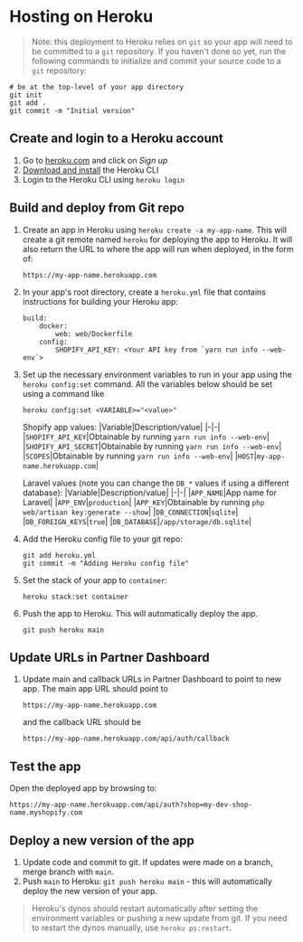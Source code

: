 # Hosting on Heroku

> Note: this deployment to Heroku relies on `git` so your app will need to be committed to a `git` repository. If you haven't done so yet, run the following commands to initialize and commit your source code to a `git` repository:

```shell
# be at the top-level of your app directory
git init
git add .
git commit -m "Initial version"
```

## Create and login to a Heroku account

1. Go to [heroku.com](https://heroku.com) and click on _Sign up_
1. [Download and install](https://devcenter.heroku.com/articles/heroku-cli#install-the-heroku-cli) the Heroku CLI
1. Login to the Heroku CLI using `heroku login`

## Build and deploy from Git repo

1. Create an app in Heroku using `heroku create -a my-app-name`. This will create a git remote named `heroku` for deploying the app to Heroku. It will also return the URL to where the app will run when deployed, in the form of:

    ```text
    https://my-app-name.herokuapp.com
    ```

1. In your app's root directory, create a `heroku.yml` file that contains instructions for building your Heroku app:

    ```shell
    build:
        docker:
            web: web/Dockerfile
        config:
            SHOPIFY_API_KEY: <Your API key from `yarn run info --web-env`>
    ```

1. Set up the necessary environment variables to run in your app using the `heroku config:set` command. All the variables below should be set using a command like

    ```shell
    heroku config:set <VARIABLE>="<value>"
    ```

    Shopify app values:
    |Variable|Description/value|
    |-|-|
    |`SHOPIFY_API_KEY`|Obtainable by running `yarn run info --web-env`|
    |`SHOPIFY_API_SECRET`|Obtainable by running `yarn run info --web-env`|
    |`SCOPES`|Obtainable by running `yarn run info --web-env`|
    |`HOST`|`my-app-name.herokuapp.com`|

    Laravel values (note you can change the `DB_*` values if using a different database):
    |Variable|Description/value|
    |-|-|
    |`APP_NAME`|App name for Laravel|
    |`APP_ENV`|`production`|
    |`APP_KEY`|Obtainable by running `php web/artisan key:generate --show`|
    |`DB_CONNECTION`|`sqlite`|
    |`DB_FOREIGN_KEYS`|`true`|
    |`DB_DATABASE`|`/app/storage/db.sqlite`|

1. Add the Heroku config file to your git repo:

    ```shell
    git add heroku.yml
    git commit -m "Adding Heroku config file"
    ```

1. Set the stack of your app to `container`:

    ```shell
    heroku stack:set container
    ```

1. Push the app to Heroku. This will automatically deploy the app.

    ```shell
    git push heroku main
    ```

## Update URLs in Partner Dashboard

1. Update main and callback URLs in Partner Dashboard to point to new app. The main app URL should point to

    ```text
    https://my-app-name.herokuapp.com
    ```

    and the callback URL should be

    ```text
    https://my-app-name.herokuapp.com/api/auth/callback
    ```

## Test the app

Open the deployed app by browsing to:

```text
https://my-app-name.herokuapp.com/api/auth?shop=my-dev-shop-name.myshopify.com
```

## Deploy a new version of the app

1. Update code and commit to git. If updates were made on a branch, merge branch with `main`.
1. Push `main` to Heroku: `git push heroku main` - this will automatically deploy the new version of your app.

> Heroku's dynos should restart automatically after setting the environment variables or pushing a new update from git. If you need to restart the dynos manually, use `heroku ps:restart`.
